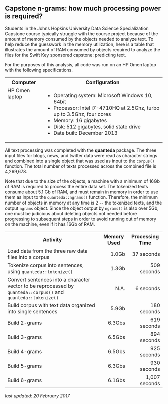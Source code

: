 ## Capstone n-grams: how much processing power is required?

Students in the Johns Hopkins University Data Science Specialization Capstone course typically struggle with the course project because of the amount of memory consumed by the objects needed to analyze text. To help reduce the guesswork in the memory utilization, here is a table that illustrates the amount of RAM consumed by objects required to analyze the files for the Swift Key sponsored capstone: predicting text.

For the purposes of this analysis, all code was run on an HP Omen laptop with the following specifications.

<table>
    <tr>
        <th>Computer</th>
        <th>Configuration</th>
    </tr>
<tr>
   <td valign=top>HP Omen laptop</td>
   <td>
       <ul>
           <li>Operating system: Microsoft Windows 10, 64bit</li>
           <li>Processor: Intel i7-4710HQ at 2.5Ghz, turbo up to 3.5Ghz, four cores</li>
           <li>Memory: 16 gigabytes</li>
           <li>Disk: 512 gigabytes, solid state drive</li>
           <li>Date built: December 2013</li>
       </ul>
   </td>
</tr>
</table>


All text processing was completed with the <strong>quanteda</strong> package. The three input files for blogs, news, and twitter data were read as character strings and combined into a single object that was used as input to the `corpus()` function. The total number of texts processed across the combined file is 4,269,678.

Note that due to the size of the objects, a machine with a minimum of 16Gb of RAM is required to process the entire data set. The tokenized texts consume about 5.1 Gb of RAM, and must remain in memory in order to use them as input to the `quanteda::ngrams()` function. Therefore, the minimum number of objects in memory at any time is 2 -- the tokenized texts, and the output `ngrams` object. Since the object output by `ngrams()` is also over 5Gb, one must be judicious about deleting objects not needed before progressing to subsequent steps in order to avoid running out of memory on the machine, even if it has 16Gb of RAM.

<table>
<tr><th>Activity</th><th>Memory Used</th><th>Processing Time</th></tr>
<tr><td>Load data from the three raw data files into a corpus</td><td align="right">1.0Gb</td><td align="right">37 seconds</td></tr>
<tr><td>Tokenize corpus into sentences, using <code>quanteda::tokenize()</code></td><td align="right">1.3Gb</td><td align="right">509 seconds</td></tr>
<tr><td>Convert sentences into a character vector to be reprocessed by <code>quanteda::corpus()</code> and <code>quanteda::tokenize()</code></td><td align="right">N.A.</td><td align="right">6 seconds</td></tr>
<tr><td>Build corpus with text data organized into single sentences</td><td align="right">5.9Gb</td><td align="right">180 seconds</td></tr>
<tr><td>Build 2-grams</td><td align="right">6.3Gbs</td><td align="right">619 seconds</td></tr>
<tr><td>Build 3-grams</td><td align="right">6.5Gbs</td><td align="right">894 seconds</td></tr>
<tr><td>Build 4-grams</td><td align="right">6.5Gbs</td><td align="right">925 seconds</td></tr>
<tr><td>Build 5-grams</td><td align="right">6.3Gbs</td><td align="right">930 seconds</td></tr>
<tr><td>Build 6-grams</td><td align="right">6.1Gbs</td><td align="right">1,007 seconds</td></tr>
</table>


*last updated: 20 February 2017*
